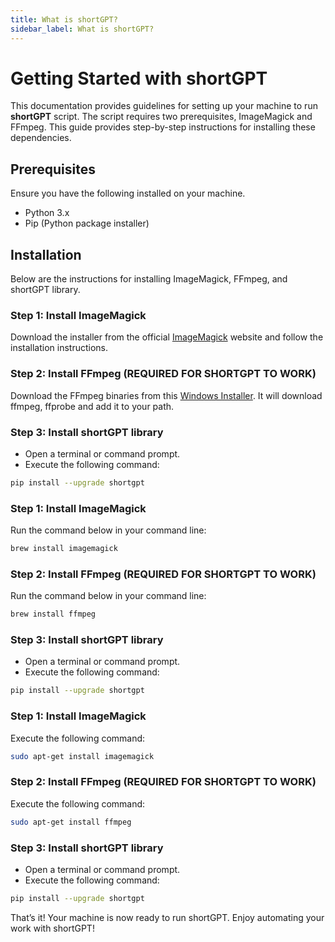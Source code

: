 ```yaml
---
title: What is shortGPT?
sidebar_label: What is shortGPT?
---
```

# Getting Started with shortGPT

This documentation provides guidelines for setting up your machine to run **shortGPT** script. The script requires two prerequisites, ImageMagick and FFmpeg. This guide provides step-by-step instructions for installing these dependencies. 

## Prerequisites

Ensure you have the following installed on your machine.

- Python 3.x
- Pip (Python package installer)

## Installation 

Below are the instructions for installing ImageMagick, FFmpeg, and shortGPT library.

<Tabs groupId="operating-systems">
  <TabItem value="win" label="Windows">

  ### Step 1: Install ImageMagick

  Download the installer from the official [ImageMagick](https://imagemagick.org/script/download.php) website and follow the installation instructions.

  ### Step 2: Install FFmpeg (REQUIRED FOR SHORTGPT TO WORK)

  Download the FFmpeg binaries from this [Windows Installer](https://github.com/icedterminal/ffmpeg-installer/releases/tag/6.0.0.20230306). It will download ffmpeg, ffprobe and add it to your path.

  ### Step 3: Install shortGPT library

  - Open a terminal or command prompt.
  - Execute the following command:

  ```bash
  pip install --upgrade shortgpt
  ```

  </TabItem>

  <TabItem value="mac" label="macOS">

  ### Step 1: Install ImageMagick

  Run the command below in your command line:

  ```bash
  brew install imagemagick
  ```

  ### Step 2: Install FFmpeg (REQUIRED FOR SHORTGPT TO WORK)

  Run the command below in your command line:

  ```bash
  brew install ffmpeg
  ```

  ### Step 3: Install shortGPT library

  - Open a terminal or command prompt.
  - Execute the following command:

  ```bash
  pip install --upgrade shortgpt
  ```

  </TabItem>

  <TabItem value="ubuntu" label="Ubuntu/Debian-based systems">

  ### Step 1: Install ImageMagick

  Execute the following command:

  ```bash
  sudo apt-get install imagemagick
  ```

  ### Step 2: Install FFmpeg (REQUIRED FOR SHORTGPT TO WORK)

  Execute the following command:

  ```bash
  sudo apt-get install ffmpeg
  ```

  ### Step 3: Install shortGPT library

  - Open a terminal or command prompt.
  - Execute the following command:

  ```bash
  pip install --upgrade shortgpt
  ```

  </TabItem>
</Tabs>

That’s it! Your machine is now ready to run shortGPT. Enjoy automating your work with shortGPT!